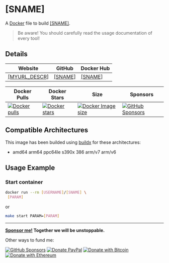 # [SNAME]

A [Docker](http://docker.com) file to build [[SNAME]](https://github.com/[SNAME]).

> Be aware! You should carefully read the usage documentation of every tool!

## Details

| Website | GitHub | Docker Hub |
| --- | --- | --- |
| [[MYURL_DESCR]]([MYURL]) | [[SNAME]](https://github.com/[USERNAME]/[SNAME]) | [[SNAME]](https://hub.docker.com/r/[USERNAME]/[SNAME]) |

| Docker Pulls | Docker Stars | Size | Sponsors |
| --- | --- | --- | --- |
| [![Docker pulls](https://img.shields.io/docker/pulls/[USERNAME]/[SNAME].svg)](https://hub.docker.com/r/[USERNAME]/[SNAME] "[SNAME] on Docker Hub") | [![Docker stars](https://img.shields.io/docker/stars/[USERNAME]/[SNAME].svg)](https://hub.docker.com/r/[USERNAME]/[SNAME] "[SNAME] on Docker Hub") | [![Docker Image size](https://img.shields.io/docker/image-size/[USERNAME]/[SNAME])](https://hub.docker.com/r/[USERNAME]/[SNAME] "[SNAME] on Docker Hub") | [![GitHub Sponsors](https://img.shields.io/github/sponsors/[USERNAME])](https://github.com/sponsors/[USERNAME] "Sponsor me!") |

## Compatible Architectures

This image has been builded using [buildx](https://docs.docker.com/buildx/working-with-buildx/) for these architectures: 
- amd64 arm64 ppc64le s390x 386 arm/v7 arm/v6

## Usage Example

### Start container

```bash
docker run --rm [USERNAME]/[SNAME] \
 [PARAM]
```
or
```bash
make start PARAM=[PARAM]
```
---
**[Sponsor me!]([SPONSORURL]) Together we will be unstoppable.**

Other ways to fund me:

[![GitHub Sponsors](https://img.shields.io/github/sponsors/elswork)](https://github.com/sponsors/elswork) [![Donate PayPal](https://img.shields.io/badge/Donate-PayPal-green.svg)](https://www.paypal.com/donate/?business=LFKA5YRJAFYR6&no_recurring=0&item_name=Open+Source+Donation&currency_code=EUR) [![Donate with Bitcoin](https://en.cryptobadges.io/badge/micro/18yfsHW2ma4SiY685wh4h7a1aTCqkq2AEc)](https://en.cryptobadges.io/donate/18yfsHW2ma4SiY685wh4h7a1aTCqkq2AEc) [![Donate with Ethereum](https://en.cryptobadges.io/badge/micro/0x186b91982CbB6450Af5Ab6F32edf074dFCE8771c)](https://en.cryptobadges.io/donate/0x186b91982CbB6450Af5Ab6F32edf074dFCE8771c)